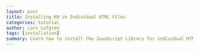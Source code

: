 ```yaml
---
layout: post
title: Installing KM in Individual HTML Files
categories: tutorial
author: Lars Lofgren
tags: [installation]
summary: Learn how to install the JavaScript Library for individual HTML files.
---
```

<div id="wistia_256139b3f9" class="wistia-embed" data-video-width="640" data-video-height="400">&nbsp;</div>
<!--<div id="wistia_256139b3f9" style="width:640px;height:400px;" data-video-width="640" data-video-height="400">&nbsp;</div>-->
<script charset="ISO-8859-1" src="http://fast.wistia.com/static/E-v1.js">
	
</script>

<script>

/** 
 * Helper function for loading KM trackable videos.
 * 
 * id     - The Wistia video ID
 * width  - The player width
 * height - The player height
 * name   - The name of the video. This can be anything and
    will be appended to the event logged in KM.
 */

function loadKMTrackableVideo (id, width, height, name) {
	wistiaEmbed = Wistia.embed(id, {
	  videoWidth: width,
	  videoHeight: height,
	  controlsVisibleOnLoad: true
	});

	// Begin binding KISSmetrics tracking
	wistiaEmbed.bind("play", function() {
		_kmq.push(['record', 'Played video - ' + name]);
	});

	wistiaEmbed.bind("pause", function() {
		_kmq.push(['record', 'Paused video - ' + name]);
	});

	wistiaEmbed.bind("end", function() {
		_kmq.push(['record', 'Finished video - ' + name]);
	});

}

loadKMTrackableVideo("256139b3f9", 640, 400, "Installing KM on Individual HTML Files");
</script>